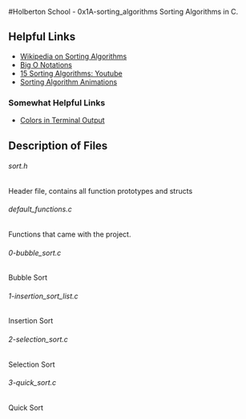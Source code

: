 #Holberton School - 0x1A-sorting_algorithms
Sorting Algorithms in C.

## Helpful Links
* [Wikipedia on Sorting Algorithms](https://en.wikipedia.org/wiki/Sorting_algorithm)
* [Big O Notations](https://www.google.com/search?q=big+o+notation)
* [15 Sorting Algorithms: Youtube](https://www.youtube.com/watch?v=kPRA0W1kECg)
* [Sorting Algorithm Animations](https://www.toptal.com/developers/sorting-algorithms)

### Somewhat Helpful Links
* [Colors in Terminal Output](http://stackoverflow.com/questions/3219393/stdlib-and-colored-output-in-c#answer-3219471)

## Description of Files
<h6>sort.h</h6>
Header file, contains all function prototypes and structs

<h6>default_functions.c</h6>
Functions that came with the project.

<h6>0-bubble_sort.c</h6>
Bubble Sort

<h6>1-insertion_sort_list.c</h6>
Insertion Sort

<h6>2-selection_sort.c</h6>
Selection Sort

<h6>3-quick_sort.c</h6>
Quick Sort

